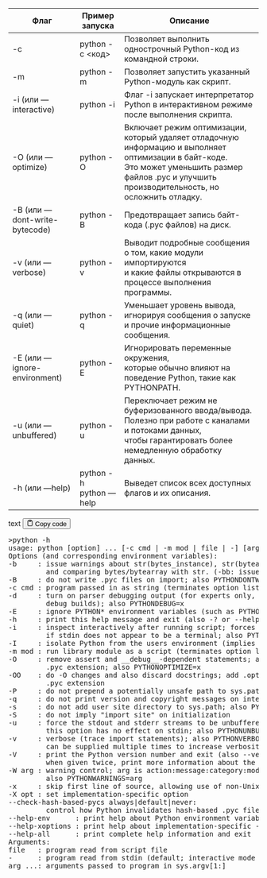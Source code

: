 <table>
<thead>
<tr>
<th>Флаг</th>
<th>Пример запуска</th>
<th>Описание</th>
</tr>
</thead>
<tbody>
<tr>
<td>-c</td>
<td>python -c &lt;код&gt;</td>
<td>Позволяет выполнить однострочный Python-код из командной строки.</td>
</tr>
<tr>
<td>-m</td>
<td>python -m</td>
<td>Позволяет запустить указанный Python-модуль как скрипт.</td>
</tr>
<tr>
<td>-i (или —interactive)</td>
<td>python -i</td>
<td>Флаг -i запускает интерпретатор Python в интерактивном режиме после выполнения скрипта.</td>
</tr>
<tr>
<td>-O (или —optimize)</td>
<td>python -O</td>
<td>Включает режим оптимизации, который удаляет отладочную информацию и выполняет оптимизации в байт-коде.<br>Это может уменьшить размер файлов .pyc и улучшить производительность, но осложнить отладку.</td>
</tr>
<tr>
<td>-B (или —dont-write-bytecode)</td>
<td>python -B</td>
<td>Предотвращает запись байт-кода (.pyc файлов) на диск.</td>
</tr>
<tr>
<td>-v (или —verbose)</td>
<td>python -v</td>
<td>Выводит подробные сообщения о том, какие модули импортируются<br>и какие файлы открываются в процессе выполнения программы.</td>
</tr>
<tr>
<td>-q (или —quiet)</td>
<td>python -q</td>
<td>Уменьшает уровень вывода, игнорируя сообщения о запуске и прочие информационные сообщения.</td>
</tr>
<tr>
<td>-E (или —ignore-environment)</td>
<td>python -E</td>
<td>Игнорировать переменные окружения,<br>которые обычно влияют на поведение Python, такие как PYTHONPATH.</td>
</tr>
<tr>
<td>-u (или —unbuffered)</td>
<td>python -u</td>
<td>Переключает режим не буферизованного ввода/вывода.<br>Полезно при работе с каналами и потоками данных,<br>чтобы гарантировать более немедленную обработку данных.</td>
</tr>
<tr>
<td>-h (или —help)</td>
<td>python -h<br>python —help</td>
<td>Выведет список всех доступных флагов и их описания.</td>
</tr>
</tbody>
</table>
<div class="code-element">
<div class="lang-line">
  <text>text</text>
  <button class="copy-button"
          id="codee8ebee3e833d0d4b8099205be1901dfeb"
          onclick="copyCode(codee8ebee3e833d0d4b8099205be1901dfe, codee8ebee3e833d0d4b8099205be1901dfeb)">
    <svg stroke="currentColor"
         fill="none"
         stroke-width="2"
         viewBox="0 0 24 24"
         stroke-linecap="round"
         stroke-linejoin="round"
         class="h-4 w-4"
         height="1em"
         width="1em"
         xmlns="http://www.w3.org/2000/svg">
      <path d="M16 4h2a2 2 0 0 1 2 2v14a2 2 0 0 1-2 2H6a2 2 0 0 1-2-2V6a2 2 0 0 1 2-2h2"></path>
      <rect x="8" y="2" width="8" height="4" rx="1" ry="1"></rect>
    </svg>
    <text>Copy code</text>
  </button>

</div>
<div class="code" id="codee8ebee3e833d0d4b8099205be1901dfe"><div class="highlight"><pre><span></span>&gt;python -h
usage: python [option] ... [-c cmd | -m mod | file | -] [arg] ...
Options (and corresponding environment variables):
-b     : issue warnings about str(bytes_instance), str(bytearray_instance)
         and comparing bytes/bytearray with str. (-bb: issue errors)
-B     : do not write .pyc files on import; also PYTHONDONTWRITEBYTECODE=x
-c cmd : program passed in as string (terminates option list)
-d     : turn on parser debugging output (for experts only, only works on
         debug builds); also PYTHONDEBUG=x
-E     : ignore PYTHON* environment variables (such as PYTHONPATH)
-h     : print this help message and exit (also -? or --help)
-i     : inspect interactively after running script; forces a prompt even
         if stdin does not appear to be a terminal; also PYTHONINSPECT=x
-I     : isolate Python from the users environment (implies -E and -s)
-m mod : run library module as a script (terminates option list)
-O     : remove assert and __debug__-dependent statements; add .opt-1 before
         .pyc extension; also PYTHONOPTIMIZE=x
-OO    : do -O changes and also discard docstrings; add .opt-2 before
         .pyc extension
-P     : do not prepend a potentially unsafe path to sys.path; also PYTHONSAFEPATH
-q     : do not print version and copyright messages on interactive startup
-s     : do not add user site directory to sys.path; also PYTHONNOUSERSITE
-S     : do not imply &quot;import site&quot; on initialization
-u     : force the stdout and stderr streams to be unbuffered;
         this option has no effect on stdin; also PYTHONUNBUFFERED=x
-v     : verbose (trace import statements); also PYTHONVERBOSE=x
         can be supplied multiple times to increase verbosity
-V     : print the Python version number and exit (also --version)
         when given twice, print more information about the build
-W arg : warning control; arg is action:message:category:module:lineno
         also PYTHONWARNINGS=arg
-x     : skip first line of source, allowing use of non-Unix forms of #!cmd
-X opt : set implementation-specific option
--check-hash-based-pycs always|default|never:
         control how Python invalidates hash-based .pyc files
--help-env      : print help about Python environment variables and exit
--help-xoptions : print help about implementation-specific -X options and exit
--help-all      : print complete help information and exit
Arguments:
file   : program read from script file
-      : program read from stdin (default; interactive mode if a tty)
arg ...: arguments passed to program in sys.argv[1:]
</pre></div></div>
</div>